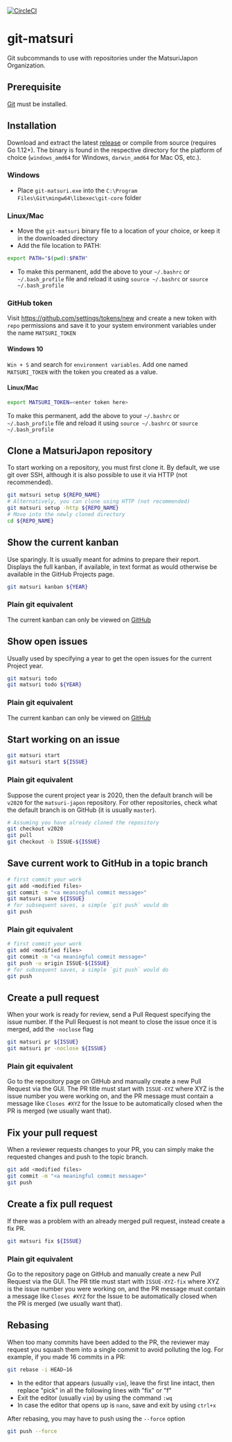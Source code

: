 [![CircleCI](https://circleci.com/gh/MatsuriJapon/git-matsuri.svg?style=svg&circle-token=d8dafe865a3b6e3dee7dd0f56e51e393f4ffc0be)](https://circleci.com/gh/MatsuriJapon/git-matsuri)

# git-matsuri
Git subcommands to use with repositories under the MatsuriJapon Organization.

## Prerequisite
[Git](https://git-scm.com/downloads) must be installed.

## Installation
Download and extract the latest [release](https://github.com/MatsuriJapon/git-matsuri/releases) or compile from source (requires Go 1.12+). The binary is found in the respective directory for the platform of choice (`windows_amd64` for Windows, `darwin_amd64` for Mac OS, etc.).

### Windows
- Place `git-matsuri.exe` into the `C:\Program Files\Git\mingw64\libexec\git-core` folder

### Linux/Mac
- Move the `git-matsuri` binary file to a location of your choice, or keep it in the downloaded directory
- Add the file location to PATH: 
```sh
export PATH="$(pwd):$PATH"
```
- To make this permanent, add the above to your `~/.bashrc` or `~/.bash_profile` file and reload it using `source ~/.bashrc` or `source ~/.bash_profile`

### GitHub token
Visit https://github.com/settings/tokens/new and create a new token with `repo` permissions and save it to your system environment variables under the name `MATSURI_TOKEN`

#### Windows 10
`Win + S` and search for `environment variables`. Add one named `MATSURI_TOKEN` with the token you created as a value.

#### Linux/Mac
```sh
export MATSURI_TOKEN=<enter token here>
```

To make this permanent, add the above to your `~/.bashrc` or `~/.bash_profile` file and reload it using `source ~/.bashrc` or `source ~/.bash_profile`

## Clone a MatsuriJapon repository
To start working on a repository, you must first clone it. By default, we use git over SSH, although it is also possible to use it via HTTP (not recommended).
```sh
git matsuri setup ${REPO_NAME}
# Alternatively, you can clone using HTTP (not recommended)
git matsuri setup -http ${REPO_NAME}
# Move into the newly cloned directory
cd ${REPO_NAME}
```

## Show the current kanban
Use sparingly. It is usually meant for admins to prepare their report. Displays the full kanban, if available, in text format as would otherwise be available in the GitHub Projects page.
```sh
git matsuri kanban ${YEAR}
```

### Plain git equivalent
The current kanban can only be viewed on [GitHub](https://github.com/MatsuriJapon/matsuri-japon/projects)

## Show open issues
Usually used by specifying a year to get the open issues for the current Project year.
```sh
git matsuri todo
git matsuri todo ${YEAR}
```

### Plain git equivalent
The current kanban can only be viewed on [GitHub](https://github.com/MatsuriJapon/matsuri-japon/projects)

## Start working on an issue
```sh
git matsuri start
git matsuri start ${ISSUE}
```

### Plain git equivalent
Suppose the curent project year is 2020, then the default branch will be `v2020` for the `matsuri-japon` repository. For other repositories, check what the default branch is on GitHub (it is usually `master`).
```sh
# Assuming you have already cloned the repository
git checkout v2020
git pull
git checkout -b ISSUE-${ISSUE}
```

## Save current work to GitHub in a topic branch
```sh
# first commit your work
git add <modified files>
git commit -m "<a meaningful commit message>"
git matsuri save ${ISSUE}
# for subsequent saves, a simple `git push` would do
git push
```

### Plain git equivalent
```sh
# first commit your work
git add <modified files>
git commit -m "<a meaningful commit message>"
git push -u origin ISSUE-${ISSUE}
# for subsequent saves, a simple `git push` would do
git push
```

## Create a pull request
When your work is ready for review, send a Pull Request specifying the issue number. If the Pull Request is not meant to close the issue once it is merged, add the `-noclose` flag
```sh
git matsuri pr ${ISSUE}
git matsuri pr -noclose ${ISSUE}
```

### Plain git equivalent
Go to the repository page on GitHub and manually create a new Pull Request via the GUI. The PR title must start with `ISSUE-XYZ` where XYZ is the issue number you were working on, and the PR message must contain a message like `Closes #XYZ` for the Issue to be automatically closed when the PR is merged (we usually want that).

## Fix your pull request
When a reviewer requests changes to your PR, you can simply make the requested changes and push to the topic branch.
```sh
git add <modified files>
git commit -m "<a meaningful commit message>"
git push
```

## Create a fix pull request
If there was a problem with an already merged pull request, instead create a fix PR.
```sh
git matsuri fix ${ISSUE}
```

### Plain git equivalent
Go to the repository page on GitHub and manually create a new Pull Request via the GUI. The PR title must start with `ISSUE-XYZ-fix` where XYZ is the issue number you were working on, and the PR message must contain a message like `Closes #XYZ` for the Issue to be automatically closed when the PR is merged (we usually want that).

## Rebasing
When too many commits have been added to the PR, the reviewer may request you squash them into a single commit to avoid polluting the log. For example, if you made 16 commits in a PR:
```sh
git rebase -i HEAD~16
```
- In the editor that appears (usually `vim`), leave the first line intact, then replace "pick" in all the following lines with "fix" or "f"
- Exit the editor (usually `vim`) by using the command `:wq`
- In case the editor that opens up is `nano`, save and exit by using `ctrl+x`

After rebasing, you may have to push using the `--force` option
```sh
git push --force
```
